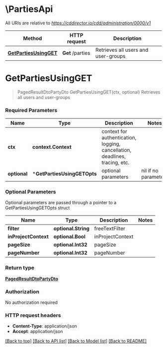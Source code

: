 # \PartiesApi

All URIs are relative to *https://cddirector.io/cdd/administration/0000/v1*

Method | HTTP request | Description
------------- | ------------- | -------------
[**GetPartiesUsingGET**](PartiesApi.md#GetPartiesUsingGET) | **Get** /parties | Retrieves all users and user-groups


# **GetPartiesUsingGET**
> PagedResultDtoPartyDto GetPartiesUsingGET(ctx, optional)
Retrieves all users and user-groups

### Required Parameters

Name | Type | Description  | Notes
------------- | ------------- | ------------- | -------------
 **ctx** | **context.Context** | context for authentication, logging, cancellation, deadlines, tracing, etc.
 **optional** | ***GetPartiesUsingGETOpts** | optional parameters | nil if no parameters

### Optional Parameters
Optional parameters are passed through a pointer to a GetPartiesUsingGETOpts struct

Name | Type | Description  | Notes
------------- | ------------- | ------------- | -------------
 **filter** | **optional.String**| freeTextFilter | 
 **inProjectContext** | **optional.Bool**| inProjectContext | 
 **pageSize** | **optional.Int32**| pageSize | 
 **pageNumber** | **optional.Int32**| pageNumber | 

### Return type

[**PagedResultDtoPartyDto**](PagedResultDto«PartyDto».md)

### Authorization

No authorization required

### HTTP request headers

 - **Content-Type**: application/json
 - **Accept**: application/json

[[Back to top]](#) [[Back to API list]](../README.md#documentation-for-api-endpoints) [[Back to Model list]](../README.md#documentation-for-models) [[Back to README]](../README.md)

